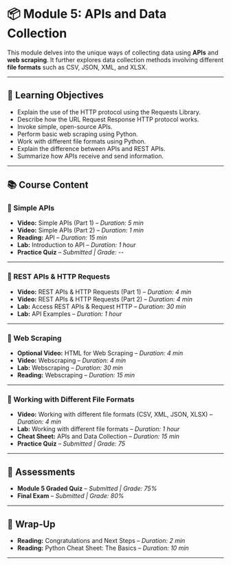 # 📦 Module 5: APIs and Data Collection

This module delves into the unique ways of collecting data using **APIs** and **web scraping**. It further explores data collection methods involving different **file formats** such as CSV, JSON, XML, and XLSX.

---

## 🎯 Learning Objectives

- Explain the use of the HTTP protocol using the Requests Library.
- Describe how the URL Request Response HTTP protocol works.
- Invoke simple, open-source APIs.
- Perform basic web scraping using Python.
- Work with different file formats using Python.
- Explain the difference between APIs and REST APIs.
- Summarize how APIs receive and send information.

---

## 📚 Course Content

### 🔹 Simple APIs

- **Video:** Simple APIs (Part 1) – *Duration: 5 min*
- **Video:** Simple APIs (Part 2) – *Duration: 1 min*
- **Reading:** API – *Duration: 15 min*
- **Lab:** Introduction to API – *Duration: 1 hour*
- **Practice Quiz** – *Submitted | Grade: --*

---

### 🔹 REST APIs & HTTP Requests

- **Video:** REST APIs & HTTP Requests (Part 1) – *Duration: 4 min*
- **Video:** REST APIs & HTTP Requests (Part 2) – *Duration: 4 min*
- **Lab:** Access REST APIs & Request HTTP – *Duration: 30 min*
- **Lab:** API Examples – *Duration: 1 hour*

---

### 🔹 Web Scraping

- **Optional Video:** HTML for Web Scraping – *Duration: 4 min*
- **Video:** Webscraping – *Duration: 4 min*
- **Lab:** Webscraping – *Duration: 30 min*
- **Reading:** Webscraping – *Duration: 15 min*

---

### 🔹 Working with Different File Formats

- **Video:** Working with different file formats (CSV, XML, JSON, XLSX) – *Duration: 4 min*
- **Lab:** Working with different file formats – *Duration: 1 hour*
- **Cheat Sheet:** APIs and Data Collection – *Duration: 15 min*
- **Practice Quiz** – *Submitted | Grade: 75*

---

## 📝 Assessments

- **Module 5 Graded Quiz** – *Submitted | Grade: 75%*
- **Final Exam** – *Submitted | Grade: 80%*

---

## 🎉 Wrap-Up

- **Reading:** Congratulations and Next Steps – *Duration: 2 min*
- **Reading:** Python Cheat Sheet: The Basics – *Duration: 10 min*

---



